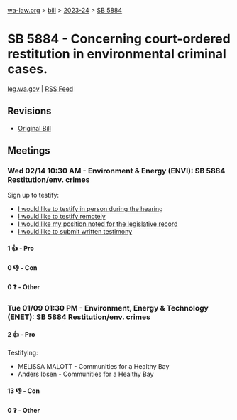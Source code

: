 [wa-law.org](/) > [bill](/bill/) > [2023-24](/bill/2023-24/) > [SB 5884](/bill/2023-24/sb/5884/)

# SB 5884 - Concerning court-ordered restitution in environmental criminal cases.
[leg.wa.gov](https://app.leg.wa.gov/billsummary?BillNumber=5884&Year=2023&Initiative=false) | [RSS Feed](./rss.xml)

## Revisions
* [Original Bill](1/)

## Meetings
### Wed 02/14 10:30 AM - Environment & Energy (ENVI): SB 5884 Restitution/env. crimes
Sign up to testify:
* [I would like to testify in person during the hearing](https://app.leg.wa.gov/csi/Testifier/Add?chamber=House&mId=31939&aId=158909&caId=23954&tId=1)
* [I would like to testify remotely](https://app.leg.wa.gov/csi/Testifier/Add?chamber=House&mId=31939&aId=158909&caId=23954&tId=2)
* [I would like my position noted for the legislative record](https://app.leg.wa.gov/csi/Testifier/Add?chamber=House&mId=31939&aId=158909&caId=23954&tId=3)
* [I would like to submit written testimony](https://app.leg.wa.gov/csi/Testifier/Add?chamber=House&mId=31939&aId=158909&caId=23954&tId=4)

#### 1 👍 - Pro

#### 0 👎 - Con

#### 0 ❓ - Other

### Tue 01/09 01:30 PM - Environment, Energy & Technology (ENET): SB 5884 Restitution/env. crimes
#### 2 👍 - Pro
Testifying:
* MELISSA MALOTT - Communities for a Healthy Bay
* Anders Ibsen - Communities for a Healthy Bay

#### 13 👎 - Con

#### 0 ❓ - Other

